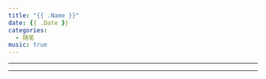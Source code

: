 ```yaml
---
title: "{{ .Name }}"
date: {{ .Date }}
categories:
  - 随笔
music: true
---
```

> 
<!--more-->


<!-- music -->
<!-- <meting-js
	server="netease"
	type="song"
	id="">
</meting-js> -->

<!-- <meting-js
	name=""
	artist=""
	url="" >
	<pre hidden>
	lyrics_str
	</pre>
</meting-js> -->

------------

<!-- content -->

---

<!-- pic -->